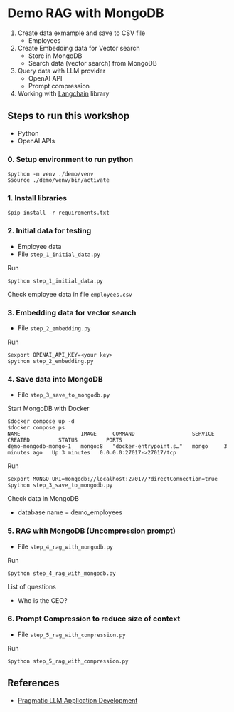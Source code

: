 # Demo RAG with MongoDB
1. Create data exmample and save to CSV file
   * Employees
3. Create Embedding data for Vector search
   * Store in MongoDB
   * Search data (vector search) from MongoDB
3. Query data with LLM provider
   * OpenAI API
   * Prompt compression
4. Working with [Langchain](https://www.langchain.com/) library

## Steps to run this workshop
* Python
* OpenAI APIs

### 0. Setup environment to run python
```
$python -m venv ./demo/venv
$source ./demo/venv/bin/activate
```

### 1. Install libraries
```
$pip install -r requirements.txt
```

### 2. Initial data for testing
* Employee data
* File `step_1_initial_data.py`

Run
```
$python step_1_initial_data.py
```

Check employee data in file `employees.csv`

### 3. Embedding data for vector search
* File `step_2_embedding.py`

Run
```
$export OPENAI_API_KEY=<your key>
$python step_2_embedding.py
```

### 4. Save data into MongoDB
* File `step_3_save_to_mongodb.py`

Start MongoDB with Docker
```
$docker compose up -d
$docker compose ps
NAME                   IMAGE     COMMAND                  SERVICE   CREATED         STATUS         PORTS
demo-mongodb-mongo-1   mongo:8   "docker-entrypoint.s…"   mongo     3 minutes ago   Up 3 minutes   0.0.0.0:27017->27017/tcp
```

Run
```
$export MONGO_URI=mongodb://localhost:27017/?directConnection=true
$python step_3_save_to_mongodb.py
```

Check data in MongoDB
* database name = demo_employees

### 5. RAG with MongoDB (Uncompression prompt)
* File `step_4_rag_with_mongodb.py`

Run
```
$python step_4_rag_with_mongodb.py
```

List of questions
* Who is the CEO?

### 6. Prompt Compression to reduce size of context
* File `step_5_rag_with_compression.py`

Run
```
$python step_5_rag_with_compression.py
```

## References
* [Pragmatic LLM Application Development](https://github.com/up1/GenAI-Showcase/blob/main/notebooks/workshops/Pragmatic_LLM_Application_Introduction_From_RAG_to_Agents_with_MongoDB.ipynb)

